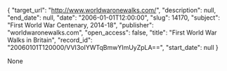 {
  "target_url": "http://www.worldwaronewalks.com/", 
  "description": null, 
  "end_date": null, 
  "date": "2006-01-01T12:00:00", 
  "slug": 14170, 
  "subject": "First World War Centenary, 2014-18", 
  "publisher": "worldwaronewalks.com", 
  "open_access": false, 
  "title": "First World War Walks in Britain", 
  "record_id": "20060101T120000/VVI3oIYWTqBmwYImUyZpLA==", 
  "start_date": null
}

None